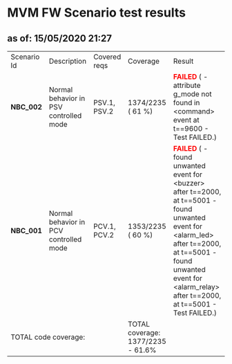 <H1>MVM FW Scenario test results</H1>
<H2>as of: 15/05/2020 21:27</H2>
<Table>
<Tr><Td>Scenario Id</Td><Td>Description</Td><Td>Covered reqs</Td><Td>Coverage</Td><Td>Result</Td></Tr>
<Tr><Td><B> NBC_002</B></Td><Td>Normal behavior in PSV controlled mode</Td><Td>PSV.1, PSV.2</Td><Td>1374/2235 (   61 &percnt;)</Td><Td><B><Font color="red">FAILED</Font></B> ( - attribute g_mode not found in &lt;command&gt; event at t==9600 - Test FAILED.)</Td></Tr>
<Tr><Td><B> NBC_001</B></Td><Td>Normal behavior in PCV controlled mode</Td><Td>PCV.1, PCV.2</Td><Td>1353/2235 (   60 &percnt;)</Td><Td><B><Font color="red">FAILED</Font></B> ( - found unwanted event for &lt;buzzer&gt; after t==2000, at t==5001 - found unwanted event for &lt;alarm_led&gt; after t==2000, at t==5001 - found unwanted event for &lt;alarm_relay&gt; after t==2000, at t==5001 - Test FAILED.)</Td></Tr>
<Tr><Td Colspan=3>TOTAL code coverage:</Td><Td>TOTAL coverage: 1377/2235 -  61.6%</Td><Td></Td></Tr>
</Table>
